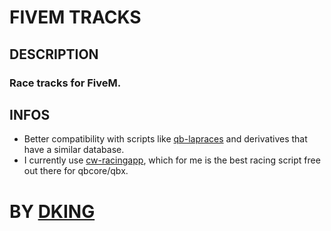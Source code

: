 # FIVEM TRACKS

## DESCRIPTION

### Race tracks for FiveM.

## INFOS

* Better compatibility with scripts like [qb-lapraces](https://github.com/qbcore-framework/qb-lapraces) and derivatives that have a similar database.
* I currently use [cw-racingapp](https://github.com/Coffeelot/cw-racingapp), which for me is the best racing script free out there for qbcore/qbx.

# BY [DKING](https://github.com/Dking07)

